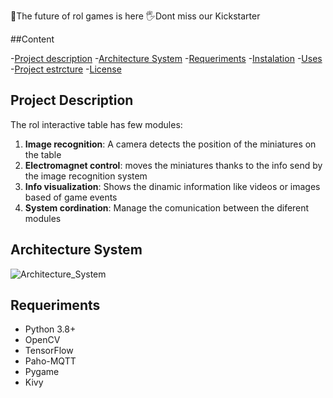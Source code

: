 👾The future of rol games is here
🖐️Dont miss our Kickstarter


##Content

-[Project description](#project_description)
-[Architecture System](#architecture)
-[Requeriments](#requeriments)
-[Instalation](#instalation)
-[Uses](#uses)
-[Project estrcture](proyect_estructure)
-[License](#license)

## Project Description
The rol interactive table has few modules:
1. **Image recognition**: A camera detects the position of the miniatures on the table
2. **Electromagnet control**: moves the miniatures thanks to the info send by the image recognition system
3. **Info visualization**: Shows the dinamic information like videos or images based of game events
4. **System cordination**: Manage the comunication between the diferent modules


## Architecture System
![Architecture_System](docs/arquitectura.png)

## Requeriments
- Python 3.8+
- OpenCV
- TensorFlow
- Paho-MQTT
- Pygame
- Kivy
